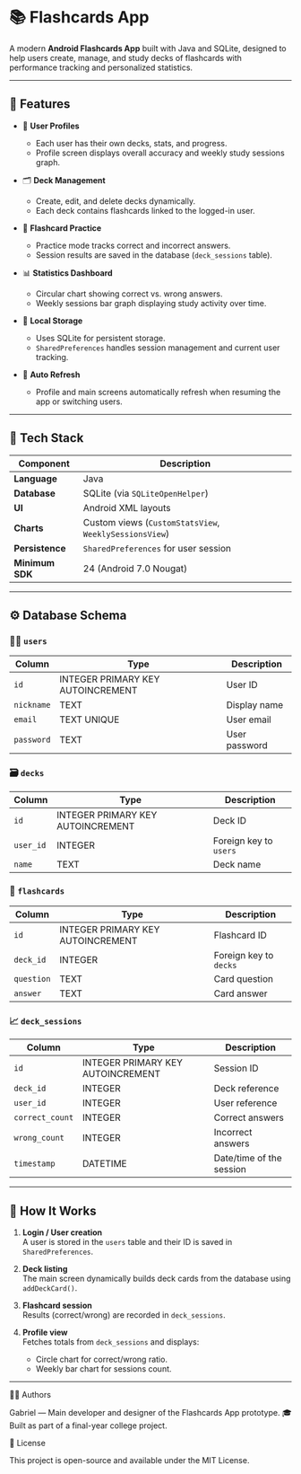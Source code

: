 # 📚 Flashcards App

A modern **Android Flashcards App** built with Java and SQLite, designed to help users create, manage, and study decks of flashcards with performance tracking and personalized statistics.

---

## 🚀 Features

- 👤 **User Profiles**
    - Each user has their own decks, stats, and progress.
    - Profile screen displays overall accuracy and weekly study sessions graph.

- 🗂️ **Deck Management**
    - Create, edit, and delete decks dynamically.
    - Each deck contains flashcards linked to the logged-in user.

- 🧠 **Flashcard Practice**
    - Practice mode tracks correct and incorrect answers.
    - Session results are saved in the database (`deck_sessions` table).

- 📊 **Statistics Dashboard**
    - Circular chart showing correct vs. wrong answers.
    - Weekly sessions bar graph displaying study activity over time.

- 💾 **Local Storage**
    - Uses SQLite for persistent storage.
    - `SharedPreferences` handles session management and current user tracking.

- 🔄 **Auto Refresh**
    - Profile and main screens automatically refresh when resuming the app or switching users.

---

## 🧩 Tech Stack

| Component | Description |
|------------|-------------|
| **Language** | Java |
| **Database** | SQLite (via `SQLiteOpenHelper`) |
| **UI** | Android XML layouts |
| **Charts** | Custom views (`CustomStatsView`, `WeeklySessionsView`) |
| **Persistence** | `SharedPreferences` for user session |
| **Minimum SDK** | 24 (Android 7.0 Nougat) |

---

## ⚙️ Database Schema

### 🧑‍💻 `users`
| Column | Type | Description |
|--------|------|-------------|
| `id` | INTEGER PRIMARY KEY AUTOINCREMENT | User ID |
| `nickname` | TEXT | Display name |
| `email` | TEXT UNIQUE | User email |
| `password` | TEXT | User password |

### 🗃️ `decks`
| Column | Type | Description |
|--------|------|-------------|
| `id` | INTEGER PRIMARY KEY AUTOINCREMENT | Deck ID |
| `user_id` | INTEGER | Foreign key to `users` |
| `name` | TEXT | Deck name |

### 🧾 `flashcards`
| Column | Type | Description |
|--------|------|-------------|
| `id` | INTEGER PRIMARY KEY AUTOINCREMENT | Flashcard ID |
| `deck_id` | INTEGER | Foreign key to `decks` |
| `question` | TEXT | Card question |
| `answer` | TEXT | Card answer |

### 📈 `deck_sessions`
| Column | Type | Description |
|--------|------|-------------|
| `id` | INTEGER PRIMARY KEY AUTOINCREMENT | Session ID |
| `deck_id` | INTEGER | Deck reference |
| `user_id` | INTEGER | User reference |
| `correct_count` | INTEGER | Correct answers |
| `wrong_count` | INTEGER | Incorrect answers |
| `timestamp` | DATETIME | Date/time of the session |

---

## 🧭 How It Works

1. **Login / User creation**  
   A user is stored in the `users` table and their ID is saved in `SharedPreferences`.

2. **Deck listing**  
   The main screen dynamically builds deck cards from the database using `addDeckCard()`.

3. **Flashcard session**  
   Results (correct/wrong) are recorded in `deck_sessions`.

4. **Profile view**  
   Fetches totals from `deck_sessions` and displays:
    - Circle chart for correct/wrong ratio.
    - Weekly bar chart for sessions count.

---

🧑‍💻 Authors

Gabriel — Main developer and designer of the Flashcards App prototype.
🎓 Built as part of a final-year college project.

📜 License

This project is open-source and available under the MIT License.